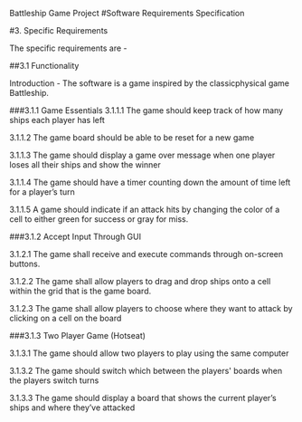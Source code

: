 Battleship Game Project #Software Requirements Specification

#3. Specific Requirements

The specific requirements are -

##3.1 Functionality

Introduction - The software is a game inspired by the classicphysical game Battleship.

###3.1.1 Game Essentials 3.1.1.1 The game should keep track of how many ships each player has left

3.1.1.2 The game board should be able to be reset for a new game

3.1.1.3 The game should display a game over message when one player loses all their ships and show the winner

3.1.1.4 The game should have a timer counting down the amount of time left for a player’s turn

3.1.1.5 A game should indicate if an attack hits by changing the color of a cell to either green for success or gray for miss.

###3.1.2 Accept Input Through GUI

3.1.2.1 The game shall receive and execute commands through on-screen buttons.

3.1.2.2 The game shall allow players to drag and drop ships onto a cell within the grid that is the game board.

3.1.2.3 The game shall allow players to choose where they want to attack by clicking on a cell on the board

###3.1.3 Two Player Game (Hotseat)

3.1.3.1 The game should allow two players to play using the same computer

3.1.3.2 The game should switch which between the players' boards when the players switch turns

3.1.3.3 The game should display a board that shows the current player’s ships and where they’ve attacked
